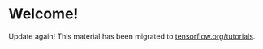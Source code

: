 # Welcome! 

Update again! This material has been migrated to [tensorflow.org/tutorials](https://tensorflow.org/tutorials).
